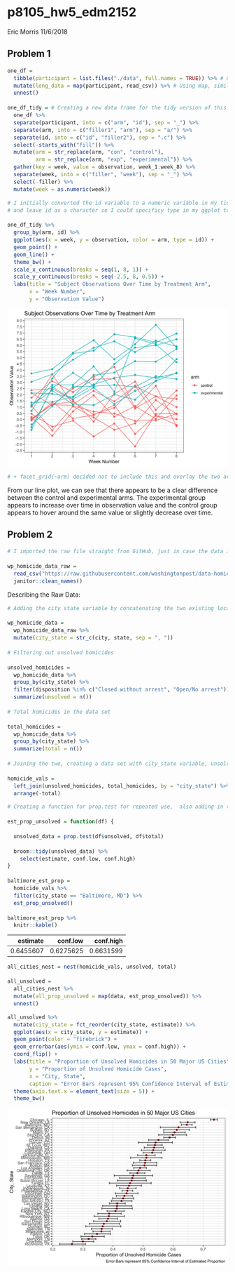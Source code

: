 p8105\_hw5\_edm2152
================
Eric Morris
11/6/2018

Problem 1
---------

``` r
one_df = 
  tibble(participant = list.files("./data", full.names = TRUE)) %>% # Getting all file names using list.files
  mutate(long_data = map(participant, read_csv)) %>% # Using map, similar to Napoleon Dynamite Example to read in the data for each subject
  unnest()

one_df_tidy = # Creating a new data frame for the tidy version of this dataset and tidying 
  one_df %>% 
  separate(participant, into = c("arm", "id"), sep = "_") %>% 
  separate(arm, into = c("filler1", "arm"), sep = "a/") %>% 
  separate(id, into = c("id", "filler2"), sep = ".c") %>% 
  select(-starts_with("fill")) %>% 
  mutate(arm = str_replace(arm, "con", "control"),
         arm = str_replace(arm, "exp", "experimental")) %>%
  gather(key = week, value = observation, week_1:week_8) %>% 
  separate(week, into = c("filler", "week"), sep = "_") %>% 
  select(-filler) %>% 
  mutate(week = as.numeric(week))
```

``` r
# I initially converted the id variable to a numeric variable in my tidying above. However, that wasn't working in my plot, so needed to remove that 
# and leave id as a character so I could specificy type in my ggplot to get a line for each participant 

one_df_tidy %>% 
  group_by(arm, id) %>% 
  ggplot(aes(x = week, y = observation, color = arm, type = id)) + 
  geom_point() +
  geom_line() + 
  theme_bw() +
  scale_x_continuous(breaks = seq(1, 8, 1)) + 
  scale_y_continuous(breaks = seq(-2.5, 8, 0.5)) + 
  labs(title = "Subject Observations Over Time by Treatment Arm", 
       x = "Week Number",
       y = "Observation Value") 
```

<img src="p8105_hw5_edm2152_files/figure-markdown_github/Spaghetti Plot-1.png" style="display: block; margin: auto;" />

``` r
# + facet_grid(~arm) decided not to include this and overlay the two arms in one plot 
```

From our line plot, we can see that there appears to be a clear difference between the control and experimental arms. The experimental group appears to increase over time in observation value and the control group appears to hover around the same value or slightly decrease over time.

Problem 2
---------

``` r
# I imported the raw file straight from GitHub, just in case the data is updated in the future then those updates will be incoporated in my code

wp_homicide_data_raw = 
  read_csv("https://raw.githubusercontent.com/washingtonpost/data-homicides/master/homicide-data.csv") %>% 
  janitor::clean_names()
```

Describing the Raw Data:

``` r
# Adding the city state variable by concatenating the two existing location variables 

wp_homicide_data = 
  wp_homicide_data_raw %>% 
  mutate(city_state = str_c(city, state, sep = ", ")) 

# Filtering out unsolved homicides 

unsolved_homicides = 
  wp_homicide_data %>% 
  group_by(city_state) %>% 
  filter(disposition %in% c("Closed without arrest", "Open/No arrest")) %>%
  summarize(unsolved = n())

# Total homicides in the data set

total_homicides = 
  wp_homicide_data %>% 
  group_by(city_state) %>% 
  summarize(total = n())

# Joining the two, creating a data set with city_state variable, unsolved homicides and total homicides 

homicide_vals = 
  left_join(unsolved_homicides, total_homicides, by = "city_state") %>% 
  arrange(-total)
```

``` r
# Creating a function for prop.test for repeated use,  also adding in the eventual broom::tidy 

est_prop_unsolved = function(df) {
  
  unsolved_data = prop.test(df$unsolved, df$total)
  
  broom::tidy(unsolved_data) %>% 
    select(estimate, conf.low, conf.high)
}

baltimore_est_prop = 
  homicide_vals %>% 
  filter(city_state == "Baltimore, MD") %>% 
  est_prop_unsolved()

baltimore_est_prop %>% 
  knitr::kable()
```

|   estimate|   conf.low|  conf.high|
|----------:|----------:|----------:|
|  0.6455607|  0.6275625|  0.6631599|

``` r
all_cities_nest = nest(homicide_vals, unsolved, total)

all_unsolved = 
  all_cities_nest %>% 
  mutate(all_prop_unsolved = map(data, est_prop_unsolved)) %>% 
  unnest()
```

``` r
all_unsolved %>% 
  mutate(city_state = fct_reorder(city_state, estimate)) %>% 
  ggplot(aes(x = city_state, y = estimate)) + 
  geom_point(color = "firebrick") + 
  geom_errorbar(aes(ymin = conf.low, ymax = conf.high)) + 
  coord_flip() +
  labs(title = "Proportion of Unsolved Homicides in 50 Major US Cities", 
       y = "Proportion of Unsolved Homicide Cases", 
       x = "City, State", 
       caption = "Error Bars represent 95% Confidence Interval of Estimated Proportion") + 
  theme(axis.text.x = element_text(size = 5)) + 
  theme_bw()
```

<img src="p8105_hw5_edm2152_files/figure-markdown_github/plotting estimates-1.png" style="display: block; margin: auto;" />
